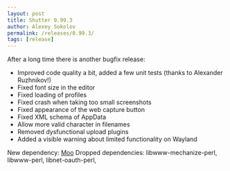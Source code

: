 ```yaml
---
layout: post
title: Shutter 0.99.3
author: Alexey Sokolov
permalink: /releases/0.99.3/
tags: [release]
---
```


After a long time there is another bugfix release:

* Improved code quality a bit, added a few unit tests (thanks to Alexander Ruzhnikov!)
* Fixed font size in the editor
* Fixed loading of profiles
* Fixed crash when taking too small screenshots
* Fixed appearance of the web capture button
* Fixed XML schema of AppData
* Allow more valid character in filenames
* Removed dysfunctional upload plugins
* Added a visible warning about limited functionality on Wayland

New dependency: [Moo](https://metacpan.org/pod/Moo)
Dropped dependencies: libwww-mechanize-perl, libwww-perl, libnet-oauth-perl, 
